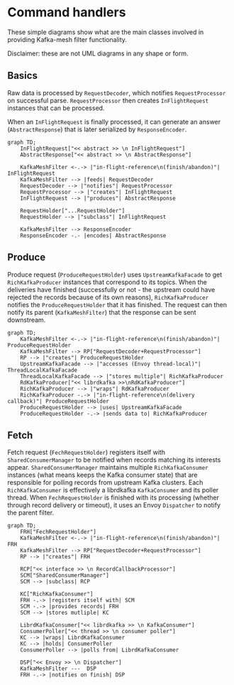 # Command handlers

These simple diagrams show what are the main classes involved in providing Kafka-mesh filter functionality.

Disclaimer: these are not UML diagrams in any shape or form.

## Basics

Raw data is processed by `RequestDecoder`, which notifies `RequestProcessor` on successful parse.
`RequestProcessor` then creates `InFlightRequest` instances that can be processed.

When an `InFlightRequest` is finally processed, it can generate an answer (`AbstractResponse`)
that is later serialized by `ResponseEncoder`.

```mermaid
graph TD;
    InFlightRequest["<< abstract >> \n InFlightRequest"]
    AbstractResponse["<< abstract >> \n AbstractResponse"]

    KafkaMeshFilter <-.-> |"in-flight-reference\n(finish/abandon)"| InFlightRequest
    KafkaMeshFilter --> |feeds| RequestDecoder
    RequestDecoder --> |"notifies"| RequestProcessor
    RequestProcessor --> |"creates"| InFlightRequest
    InFlightRequest --> |"produces"| AbstractResponse

    RequestHolder["...RequestHolder"]
    RequestHolder --> |"subclass"| InFlightRequest

    KafkaMeshFilter --> ResponseEncoder
    ResponseEncoder -.- |encodes| AbstractResponse
```

## Produce

Produce request (`ProduceRequestHolder`) uses `UpstreamKafkaFacade` to get `RichKafkaProducer` instances that
correspond to its topics.
When the deliveries have finished (successfully or not - the upstream could have rejected the records because
of its own reasons), `RichKafkaProducer` notifies the `ProduceRequestHolder` that it has finished.
The request can then notify its parent (`KafkaMeshFilter`) that the response can be sent downstream.

```mermaid
graph TD;
    KafkaMeshFilter <-.-> |"in-flight-reference\n(finish/abandon)"| ProduceRequestHolder
    KafkaMeshFilter --> RP["RequestDecoder+RequestProcessor"]
    RP --> |"creates"| ProduceRequestHolder
    UpstreamKafkaFacade --> |"accesses (Envoy thread-local)"| ThreadLocalKafkaFacade
    ThreadLocalKafkaFacade --> |"stores multiple"| RichKafkaProducer
    RdKafkaProducer["<< librdkafka >>\nRdKafkaProducer"]
    RichKafkaProducer --> |"wraps"| RdKafkaProducer
    RichKafkaProducer -.-> |"in-flight-reference\n(delivery callback)"| ProduceRequestHolder
    ProduceRequestHolder --> |uses| UpstreamKafkaFacade
    ProduceRequestHolder -.-> |sends data to| RichKafkaProducer
```

## Fetch

Fetch request (`FechRequestHolder`) registers itself with `SharedConsumerManager` to be notified when records matching
its interests appear.
`SharedConsumerManager` maintains multiple `RichKafkaConsumer` instances (what means keeps the Kafka consumer state)
that are responsible for polling records from upstream Kafka clusters.
Each `RichKafkaConsumer` is effectively a librdkafka `KafkaConsumer` and its poller thread.
When `FechRequestHolder` is finished with its processing (whether through record delivery or timeout), it uses an Envoy
`Dispatcher` to notify the parent filter.

```mermaid
graph TD;
    FRH["FechRequestHolder"]
    KafkaMeshFilter <-.-> |"in-flight-reference\n(finish/abandon)"| FRH
    KafkaMeshFilter --> RP["RequestDecoder+RequestProcessor"]
    RP --> |"creates"| FRH

    RCP["<< interface >> \n RecordCallbackProcessor"]
    SCM["SharedConsumerManager"]
    SCM --> |subclass| RCP

    KC["RichKafkaConsumer"]
    FRH -.-> |registers itself with| SCM
    SCM -.-> |provides records| FRH
    SCM --> |stores mutliple| KC

    LibrdKafkaConsumer["<< librdkafka >> \n KafkaConsumer"]
    ConsumerPoller["<< thread >> \n consumer poller"]
    KC --> |wraps| LibrdKafkaConsumer
    KC --> |holds| ConsumerPoller
    ConsumerPoller --> |polls from| LibrdKafkaConsumer

    DSP["<< Envoy >> \n Dispatcher"]
    KafkaMeshFilter ---  DSP
    FRH -.-> |notifies on finish| DSP
```
